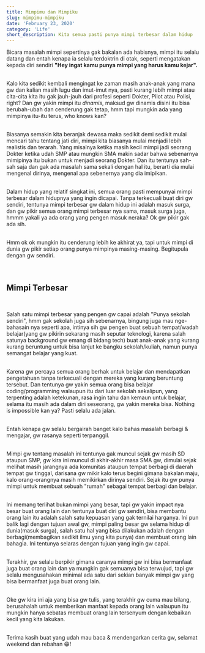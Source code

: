 ```yaml
---
title: Mimpimu dan Mimpiku
slug: mimpimu-mimpiku
date: 'February 23, 2020'
category: 'Life'
short_description: Kita semua pasti punya mimpi terbesar dalam hidup
---
```


Bicara masalah mimpi sepertinya gak bakalan ada habisnya, mimpi itu selalu datang dan entah kenapa ia selalu terdoktrin di otak, seperti mengatakan kepada diri sendiri **"Hey ingat kamu punya mimpi yang harus kamu kejar".**
<br/><br/>

Kalo kita sedikit kembali mengingat ke zaman masih anak-anak yang mana gw dan kalian masih lugu dan imut-imut nya, pasti kurang lebih mimpi atau cita-cita kita itu gak jauh-jauh dari profesi seperti Dokter, Pilot atau Polisi, right? Dan gw yakin mimpi itu _dinamis_, maksud gw dinamis disini itu bisa berubah-ubah dan cenderung gak tetap, hmm tapi mungkin ada yang mimpinya itu-itu terus, who knows kan?
<br/> <br/>

Biasanya semakin kita beranjak dewasa maka sedikit demi sedikit mulai mencari tahu tentang jati diri, mimpi kita biasanya mulai menjadi lebih realistis dan terarah. Yang misalnya ketika masih kecil mimpi jadi seorang Dokter ketika udah SMP atau mungkin SMA makin sadar bahwa sebenarnya mimipinya itu bukan untuk menjadi seorang Dokter. Dan itu tentunya sah-sah saja dan gak ada masalah sama sekali dengan hal itu, berarti dia mulai mengenal dirinya, mengenal apa sebenernya yang dia imipikan.
<br/> </br>

Dalam hidup yang relatif singkat ini, semua orang pasti mempunyai mimpi terbesar dalam hidupnya yang ingin dicapai. Tanpa terkecuali buat diri gw sendiri, tentunya mimpi terbesar gw dalam hidup ini adalah masuk surga, dan gw pikir semua orang mimpi terbesar nya sama, masuk surga juga, hmmm yakali ya ada orang yang pengen masuk neraka? Ok gw pikir gak ada sih.
<br/><br/>

Hmm ok ok mungkin itu cenderung lebih ke akhirat ya, tapi untuk mimpi di dunia gw pikir setiap orang punya mimpinya masing-masing. Begitupula dengan gw sendiri.
<br/></br><br/>

## Mimpi Terbesar

<br/>

Salah satu mimpi terbesar yang pengen gw capai adalah "Punya sekolah sendiri", hmm gak sekolah juga sih sebenarnya, bingung juga mau nge-bahasain nya seperti apa, intinya sih gw pengen buat sebuah tempat/wadah belajar(yang gw pikirin sekarang masih seputar teknologi, karena salah satunya background gw emang di bidang tech) buat anak-anak yang kurang kurang beruntung untuk bisa lanjut ke bangku sekolah/kuliah, namun punya semangat belajar yang kuat.
<br/><br/>

Karena gw percaya semua orang berhak untuk belajar dan mendapatkan pengetahuan tanpa terkecuali dengan mereka yang kurang beruntung tersebut. Dan tentunya gw yakin semua orang bisa belajar coding/programming walaupun itu dari luar sekolah sekalipun, yang terpenting adalah ketekunan, rasa ingin tahu dan kemaun untuk belajar, selama itu masih ada dalam diri seseorang, gw yakin mereka bisa. Nothing is impossible kan ya? Pasti selalu ada jalan.
</br></br>

Entah kenapa gw selalu bergairah banget kalo bahas masalah berbagi & mengajar, gw rasanya seperti terpanggil.
<br/> <br/>

Mimpi gw tentang masalah ini tentunya gak muncul sejak gw masih SD ataupun SMP, gw kira ini muncul di akhir-akhir masa SMA gw, dimulai sejak melihat masih jarangnya ada komunitas ataupun tempat berbagi di daerah tempat gw tinggal, darisana gw mikir kalo terus begini gimana bakalan maju, kalo orang-orangnya masih memikirkan dirinya sendiri. Sejak itu gw punya mimpi untuk membuat sebuah "rumah" sebagai tempat berbagi dan belajar.
<br/><br/>

Ini memang terlihat bukan mimpi yang besar, tapi gw yakin impact nya besar buat orang lain dan tentunya buat diri gw sendiri, bisa membantu orang lain itu adalah salah satu kepuasan yang gak ternilai harganya. Ini pun balik lagi dengan tujuan awal gw, mimpi paling besar gw selama hidup di dunia(masuk surga), salah satu hal yang bisa dilakukan adalah dengan berbagi(membagikan sedikit ilmu yang kita punya) dan membuat orang lain bahagia. Ini tentunya selaras dengan tujuan yang ingin gw capai.
<br/> <br/>

Terakhir, gw selalu berpikir gimana caranya mimpi gw ini bisa bermanfaat juga buat orang lain dan ya mungkin gak semuanya bisa terwujud, tapi gw selalu mengusahakan minimal ada satu dari sekian banyak mimpi gw yang bisa bermanfaat juga buat orang lain.
<br/> <br/>

Oke gw kira ini aja yang bisa gw tulis, yang terakhir gw cuma mau bilang, berusahalah untuk memberikan manfaat kepada orang lain walaupun itu mungkin hanya sebatas membuat orang lain tersenyum dengan kebaikan kecil yang kita lakukan.
<br/> <br/>

Terima kasih buat yang udah mau baca & mendengarkan cerita gw, selamat weekend dan rebahan 😁!

